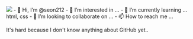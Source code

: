 <img src="https://img.shields.io/badge/Android-3DDC84?style=flat-square&logo=Android&logoColor=white"/>
- 👋 Hi, I’m @seon212
- 👀 I’m interested in ...
- 🌱 I’m currently learning ... html, css
- 💞️ I’m looking to collaborate on ...
- 📫 How to reach me ...

<!---
seon212/seon212 is a ✨ special ✨ repository because its `README.md` (this file) appears on your GitHub profile.
You can click the Preview link to take a look at your changes.
--->

<p>It's hard because I don't know anything about GitHub yet..
</p>
